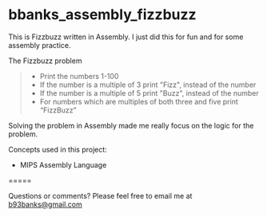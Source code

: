 # bbanks_assembly_fizzbuzz

This is Fizzbuzz written in Assembly. I just did this for fun and for some assembly practice.

The Fizzbuzz problem
>* Print the numbers 1-100
>* If the number is a multiple of 3 print "Fizz", instead of the number
>* If the number is a multiple of 5 print "Buzz", instead of the number
>* For numbers which are multiples of both three and five print “FizzBuzz”

Solving the problem in Assembly made me really focus on the logic for the problem.

Concepts used in this project:
* MIPS Assembly Language

=====

Questions or comments? Please feel free to email me at b93banks@gmail.com
